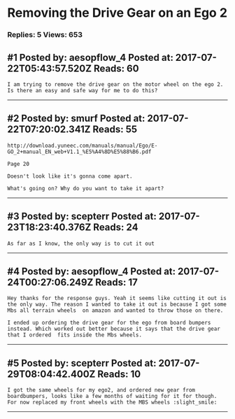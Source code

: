 # Removing the Drive Gear on an Ego 2

### Replies: 5 Views: 653

## \#1 Posted by: aesopflow_4 Posted at: 2017-07-22T05:43:57.520Z Reads: 60

```
I am trying to remove the drive gear on the motor wheel on the ego 2. Is there an easy and safe way for me to do this?
```

---
## \#2 Posted by: smurf Posted at: 2017-07-22T07:20:02.341Z Reads: 55

```
http://download.yuneec.com/manuals/manual/Ego/E-GO_2+manual_EN_web+V1.1_%E5%A4%8D%E5%88%B6.pdf

Page 20

Doesn't look like it's gonna come apart.

What's going on? Why do you want to take it apart?
```

---
## \#3 Posted by: scepterr Posted at: 2017-07-23T18:23:40.376Z Reads: 24

```
As far as I know, the only way is to cut it out
```

---
## \#4 Posted by: aesopflow_4 Posted at: 2017-07-24T00:27:06.249Z Reads: 17

```
Hey thanks for the response guys. Yeah it seems like cutting it out is the only way. The reason I wanted to take it out is because I got some Mbs all terrain wheels  on amazon and wanted to throw those on there. 

I ended up ordering the drive gear for the ego from board bumpers instead. Which worked out better because it says that the drive gear that I ordered  fits inside the Mbs wheels.
```

---
## \#5 Posted by: scepterr Posted at: 2017-07-29T08:04:42.400Z Reads: 10

```
I got the same wheels for my ego2, and ordered new gear from boardbumpers, looks like a few months of waiting for it for though. For now replaced my front wheels with the MBS wheels :slight_smile:
```

---
